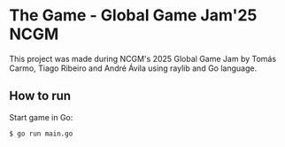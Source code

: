 # The Game - Global Game Jam'25 NCGM

This project was made during NCGM's 2025 Global Game Jam by Tomás Carmo, Tiago Ribeiro and André Ávila using raylib and Go language.

## How to run

Start game in Go:

```
$ go run main.go
```